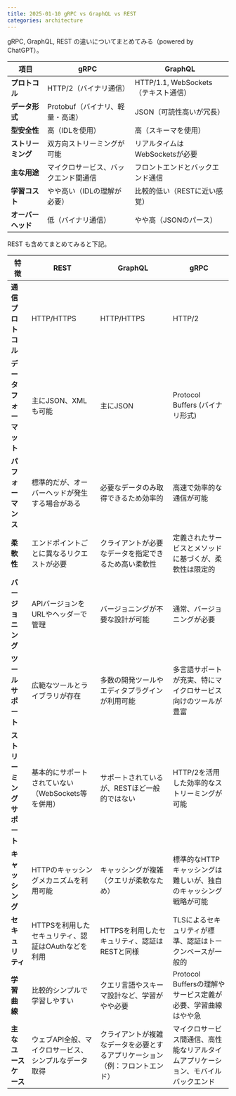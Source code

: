 ```yaml
---
title: 2025-01-10 gRPC vs GraphQL vs REST
categories: architecture
---
```


gRPC, GraphQL, REST の違いについてまとめてみる（powered by ChatGPT）。

| 項目            | gRPC                            | GraphQL                       |
|----------------|--------------------------------|-------------------------------|
| **プロトコル**   | HTTP/2（バイナリ通信）           | HTTP/1.1, WebSockets（テキスト通信）|
| **データ形式**   | Protobuf（バイナリ、軽量・高速） | JSON（可読性高いが冗長）       |
| **型安全性**     | 高（IDLを使用）                 | 高（スキーマを使用）           |
| **ストリーミング** | 双方向ストリーミングが可能         | リアルタイムはWebSocketsが必要 |
| **主な用途**     | マイクロサービス、バックエンド間通信 | フロントエンドとバックエンド通信 |
| **学習コスト**   | やや高い（IDLの理解が必要）        | 比較的低い（RESTに近い感覚）    |
| **オーバーヘッド**| 低（バイナリ通信）                | やや高（JSONのパース）         |

REST も含めてまとめてみると下記。

| **特徴**                 | **REST**                                                                 | **GraphQL**                                                               | **gRPC**                                                                 |
|--------------------------|--------------------------------------------------------------------------|---------------------------------------------------------------------------|--------------------------------------------------------------------------|
| **通信プロトコル**       | HTTP/HTTPS                                                                | HTTP/HTTPS                                                                 | HTTP/2                                                                    |
| **データフォーマット**   | 主にJSON、XMLも可能                                                      | 主にJSON                                                                   | Protocol Buffers (バイナリ形式)                                           |
| **パフォーマンス**       | 標準的だが、オーバーヘッドが発生する場合がある                           | 必要なデータのみ取得できるため効率的                                     | 高速で効率的な通信が可能                                                 |
| **柔軟性**               | エンドポイントごとに異なるリクエストが必要                                | クライアントが必要なデータを指定できるため高い柔軟性                   | 定義されたサービスとメソッドに基づくが、柔軟性は限定的                 |
| **バージョニング**       | APIバージョンをURLやヘッダーで管理                                      | バージョニングが不要な設計が可能                                         | 通常、バージョニングが必要                                               |
| **ツールサポート**       | 広範なツールとライブラリが存在                                            | 多数の開発ツールやエディタプラグインが利用可能                         | 多言語サポートが充実、特にマイクロサービス向けのツールが豊富           |
| **ストリーミングサポート** | 基本的にサポートされていない（WebSockets等を併用）                     | サポートされているが、RESTほど一般的ではない                             | HTTP/2を活用した効率的なストリーミングが可能                           |
| **キャッシング**         | HTTPのキャッシングメカニズムを利用可能                                  | キャッシングが複雑（クエリが柔軟なため）                                | 標準的なHTTPキャッシングは難しいが、独自のキャッシング戦略が可能       |
| **セキュリティ**         | HTTPSを利用したセキュリティ、認証はOAuthなどを利用                      | HTTPSを利用したセキュリティ、認証はRESTと同様                           | TLSによるセキュリティが標準、認証はトークンベースが一般的               |
| **学習曲線**             | 比較的シンプルで学習しやすい                                             | クエリ言語やスキーマ設計など、学習がやや必要                             | Protocol Buffersの理解やサービス定義が必要、学習曲線はやや急             |
| **主なユースケース**     | ウェブAPI全般、マイクロサービス、シンプルなデータ取得                     | クライアントが複雑なデータを必要とするアプリケーション（例：フロントエンド） | マイクロサービス間通信、高性能なリアルタイムアプリケーション、モバイルバックエンド |
